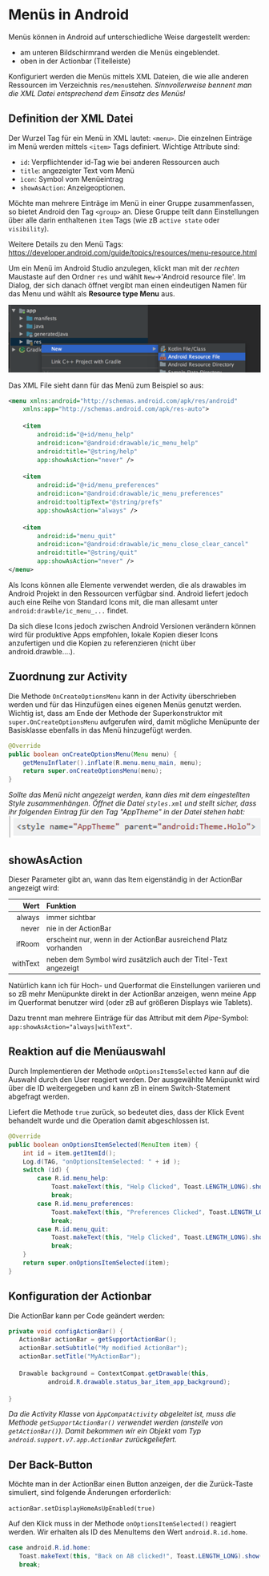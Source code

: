 # Menüs in Android

Menüs können in Android auf unterschiedliche Weise dargestellt werden:
  - am unteren Bildschirmrand werden die Menüs eingeblendet.
  - oben in der Actionbar (Titelleiste)

Konfiguriert werden die Menüs mittels XML Dateien, die wie alle anderen Ressourcen im Verzeichnis ```res/menu```stehen. _Sinnvollerweise bennent man die XML Datei entsprechend dem Einsatz des Menüs!_

## Definition der XML Datei
Der Wurzel Tag für ein Menü in XML lautet: ```<menu>```. Die einzelnen Einträge im Menü werden mittels ```<item>``` Tags definiert. Wichtige Attribute sind:
  - `id`: Verpflichtender id-Tag wie bei anderen Ressourcen auch
  - `title`: angezeigter Text vom Menü
  - `ìcon`: Symbol vom Menüeintrag
  - `showAsAction`: Anzeigeoptionen.

Möchte man mehrere Einträge im Menü in einer Gruppe zusammenfassen, so bietet Android den Tag `<group>` an. Diese Gruppe teilt dann Einstellungen über alle darin enthaltenen `item` Tags (wie zB `active state` oder `visibility`).

Weitere Details zu den Menü Tags:
https://developer.android.com/guide/topics/resources/menu-resource.html

Um ein Menü im Android Studio anzulegen, klickt man mit der _rechten_ Maustaste auf den Ordner `res` und wählt `New`->'Android resource file'. Im Dialog, der sich danach öffnet vergibt man einen eindeutigen Namen für das Menu und wählt als __Resource type Menu__ aus.

![](assets/041_Menues-ed121091.png)

Das XML File sieht dann für das Menü zum Beispiel so aus:

```xml
<menu xmlns:android="http://schemas.android.com/apk/res/android"
    xmlns:app="http://schemas.android.com/apk/res-auto">

    <item
        android:id="@+id/menu_help"
        android:icon="@android:drawable/ic_menu_help"
        android:title="@string/help"
        app:showAsAction="never" />

    <item
        android:id="@+id/menu_preferences"
        android:icon="@android:drawable/ic_menu_preferences"
        android:tooltipText="@string/prefs"
        app:showAsAction="always" />

    <item
        android:id="menu_quit"
        android:icon="@android:drawable/ic_menu_close_clear_cancel"
        android:title="@string/quit"
        app:showAsAction="never" />
</menu>
```

Als Icons können alle Elemente verwendet werden, die als drawables im Android Projekt in den Ressourcen verfügbar sind. Android liefert jedoch auch eine Reihe von Standard Icons mit, die man allesamt unter ```android:drawble/ic_menu_...``` findet.

Da sich diese Icons jedoch zwischen Android Versionen verändern können wird für produktive Apps empfohlen, lokale Kopien dieser Icons anzufertigen und die Kopien zu referenzieren (nicht über android.drawble....).

## Zuordnung zur Activity

Die Methode `OnCreateOptionsMenu` kann in der Activity überschrieben werden und für das Hinzufügen eines eigenen Menüs genutzt werden. Wichtig ist, dass am Ende der Methode der Superkonstruktor mit `super.OnCreateOptionsMenu` aufgerufen wird, damit mögliche Menüpunte der Basisklasse ebenfalls in das Menü hinzugefügt werden.

```java
@Override
public boolean onCreateOptionsMenu(Menu menu) {
    getMenuInflater().inflate(R.menu.menu_main, menu);
    return super.onCreateOptionsMenu(menu);
}
```

_Sollte das Menü nicht angezeigt werden, kann dies mit dem eingestellten Style zusammenhängen. Öffnet die Datei `styles.xml` und stellt sicher, dass ihr folgenden Eintrag für den Tag "AppTheme" in der Datei stehen habt:_
![](assets/041_Menues-469600bf.png)

## showAsAction
Dieser Parameter gibt an, wann das Item eigenständig in der ActionBar angezeigt wird:

| Wert | Funktion |
| ----------: | :----------- |
| always | immer sichtbar |
| never | nie in der ActionBar |
| ifRoom | erscheint nur, wenn in der ActionBar ausreichend Platz vorhanden |
| withText | neben dem Symbol wird zusätzlich auch der Titel-Text angezeigt |

Natürlich kann ich für Hoch- und Querformat die Einstellungen variieren und so zB mehr Menüpunkte direkt in der ActionBar anzeigen, wenn meine App im Querformat benutzer wird (oder zB auf größeren Displays wie Tablets).

Dazu trennt man mehrere Einträge für das Attribut mit dem _Pipe_-Symbol:   `app:showAsAction="always|withText"`.

## Reaktion auf die Menüauswahl

Durch Implementieren der Methode `onOptionsItemsSelected` kann auf die Auswahl durch den User reagiert werden. Der ausgewählte Menüpunkt wird über die ID weitergegeben und kann zB in einem Switch-Statement abgefragt werden.

Liefert die Methode `true` zurück, so bedeutet dies, dass der Klick Event behandelt wurde und die Operation damit abgeschlossen ist.

```java
@Override
public boolean onOptionsItemSelected(MenuItem item) {
    int id = item.getItemId();
    Log.d(TAG, "onOptionsItemSelected: " + id );
    switch (id) {
        case R.id.menu_help:
            Toast.makeText(this, "Help Clicked", Toast.LENGTH_LONG).show();
            break;
        case R.id.menu_preferences:
            Toast.makeText(this, "Preferences Clicked", Toast.LENGTH_LONG).show();
            break;
        case R.id.menu_quit:
            Toast.makeText(this, "Help Clicked", Toast.LENGTH_LONG).show();
            break;
    }
    return super.onOptionsItemSelected(item);
}
```

## Konfiguration der Actionbar
Die ActionBar kann per Code geändert werden:

```java
private void configActionBar() {
   ActionBar actionBar = getSupportActionBar();
   actionBar.setSubtitle("My modified ActionBar");
   actionBar.setTitle("MyActionBar");

   Drawable background = ContextCompat.getDrawable(this,
           android.R.drawable.status_bar_item_app_background);

}
```

_Da die Activity Klasse von `ÀppCompatActivity` abgeleitet ist, muss die Methode `getSupportActionBar()` verwendet werden (anstelle von `getActionBar()`). Damit bekommen wir ein Objekt vom Typ `android.support.v7.app.ActionBar` zurückgeliefert._

## Der Back-Button
Möchte man in der ActionBar einen Button anzeigen, der die Zurück-Taste simuliert, sind folgende Änderungen erforderlich:

`actionBar.setDisplayHomeAsUpEnabled(true)`

Auf den Klick muss in der Methode `onOptionsItemSelected()` reagiert werden. Wir erhalten als ID des MenuItems den Wert `android.R.id.home`.

```java
case android.R.id.home:
   Toast.makeText(this, "Back on AB clicked!", Toast.LENGTH_LONG).show();
   break;
```
